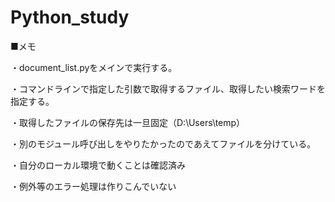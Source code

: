 # Python_study

■メモ

・document_list.pyをメインで実行する。

・コマンドラインで指定した引数で取得するファイル、取得したい検索ワードを指定する。

・取得したファイルの保存先は一旦固定（D:\Users\temp）

・別のモジュール呼び出しをやりたかったのであえてファイルを分けている。

・自分のローカル環境で動くことは確認済み

・例外等のエラー処理は作りこんでいない
